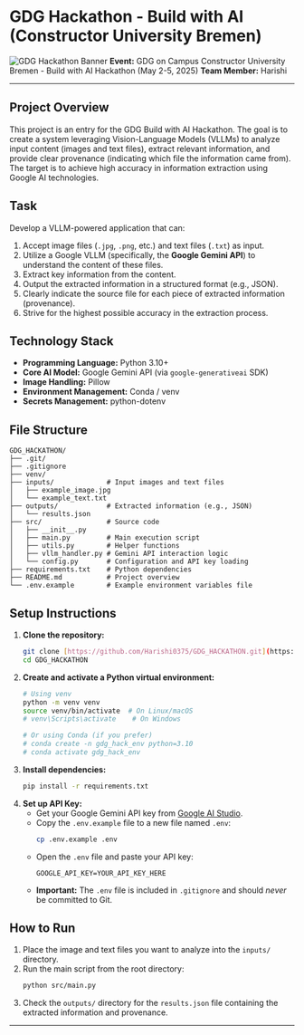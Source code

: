 # GDG Hackathon - Build with AI (Constructor University Bremen)

![GDG Hackathon Banner](https://res.cloudinary.com/startup-grind/image/upload/c_fill,dpr_2.0,f_auto,g_center,h_1080,q_100,w_1080/v1/gcs/platform-data-goog/event_banners/gdev-ecc-site-banners-events_1Gv50j1.png) **Event:** GDG on Campus Constructor University Bremen - Build with AI Hackathon (May 2-5, 2025)
**Team Member:** Harishi

---

## Project Overview

This project is an entry for the GDG Build with AI Hackathon. The goal is to create a system leveraging Vision-Language Models (VLLMs) to analyze input content (images and text files), extract relevant information, and provide clear provenance (indicating which file the information came from). The target is to achieve high accuracy in information extraction using Google AI technologies.

## Task

Develop a VLLM-powered application that can:
1.  Accept image files (`.jpg`, `.png`, etc.) and text files (`.txt`) as input.
2.  Utilize a Google VLLM (specifically, the **Google Gemini API**) to understand the content of these files.
3.  Extract key information from the content.
4.  Output the extracted information in a structured format (e.g., JSON).
5.  Clearly indicate the source file for each piece of extracted information (provenance).
6.  Strive for the highest possible accuracy in the extraction process.

## Technology Stack

* **Programming Language:** Python 3.10+
* **Core AI Model:** Google Gemini API (via `google-generativeai` SDK)
* **Image Handling:** Pillow
* **Environment Management:** Conda / venv
* **Secrets Management:** python-dotenv

## File Structure
```
GDG_HACKATHON/
├── .git/
├── .gitignore
├── venv/
├── inputs/             # Input images and text files
│   ├── example_image.jpg
│   └── example_text.txt
├── outputs/            # Extracted information (e.g., JSON)
│   └── results.json
├── src/                # Source code
│   ├── __init__.py
│   ├── main.py         # Main execution script
│   ├── utils.py        # Helper functions
│   ├── vllm_handler.py # Gemini API interaction logic
│   └── config.py       # Configuration and API key loading
├── requirements.txt    # Python dependencies
├── README.md           # Project overview
└── .env.example        # Example environment variables file
```

## Setup Instructions

1.  **Clone the repository:**
    ```bash
    git clone [https://github.com/Harishi0375/GDG_HACKATHON.git](https://github.com/Harishi0375/GDG_HACKATHON.git)
    cd GDG_HACKATHON
    ```
2.  **Create and activate a Python virtual environment:**
    ```bash
    # Using venv
    python -m venv venv
    source venv/bin/activate  # On Linux/macOS
    # venv\Scripts\activate    # On Windows

    # Or using Conda (if you prefer)
    # conda create -n gdg_hack_env python=3.10
    # conda activate gdg_hack_env
    ```
3.  **Install dependencies:**
    ```bash
    pip install -r requirements.txt
    ```
4.  **Set up API Key:**
    * Get your Google Gemini API key from [Google AI Studio](https://aistudio.google.com/).
    * Copy the `.env.example` file to a new file named `.env`:
        ```bash
        cp .env.example .env
        ```
    * Open the `.env` file and paste your API key:
        ```
        GOOGLE_API_KEY=YOUR_API_KEY_HERE
        ```
    * **Important:** The `.env` file is included in `.gitignore` and should *never* be committed to Git.

## How to Run

1.  Place the image and text files you want to analyze into the `inputs/` directory.
2.  Run the main script from the root directory:
    ```bash
    python src/main.py
    ```
3.  Check the `outputs/` directory for the `results.json` file containing the extracted information and provenance.

---

